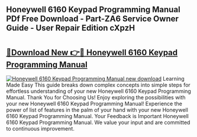 ## Honeywell 6160 Keypad Programming Manual PDf Free Download - Part-ZA6 Service Owner Guide - User Repair Edition cXpzH

# <h2><a href="http://bc20714.oget.top/?id=Honeywell+6160+Keypad+Programming+Manual">🔗Download New 👉🔴 Honeywell 6160 Keypad Programming Manual</a></h2>

[![Honeywell 6160 Keypad Programming Manual new download](https://i.imgur.com/5g1atiW.png)](http://bc20714.oget.top/?id=Honeywell+6160+Keypad+Programming+Manual)
Learning Made Easy This guide breaks down complex concepts into simple steps for effortless understanding of your new Honeywell 6160 Keypad Programming Manual. Thank You for Choosing Us! Enjoy exploring the possibilities with your new Honeywell 6160 Keypad Programming Manual! Experience the power of list of features in the palm of your hand with your new Honeywell 6160 Keypad Programming Manual. Your Feedback is Important Honeywell 6160 Keypad Programming Manual. We value your input and are committed to continuous improvement.
